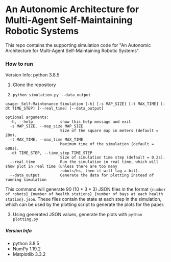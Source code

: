 # An Autonomic Architecture for Multi-Agent Self-Maintaining Robotic Systems

This repo contains the supporting simulation code for "An Autonomic Architecture for Multi-Agent Self-Maintaining Robotic Systems".

### How to run

Version Info: python 3.8.5

1. Clone the repository

2. `python simulation.py --data_output`

```
usage: Self-Maintenance Simulation [-h] [-s MAP_SIZE] [-t MAX_TIME] [-dt TIME_STEP] [--real_time] [--data_output]

optional arguments:
  -h, --help            show this help message and exit
  -s MAP_SIZE, --map_size MAP_SIZE
                        Size of the square map in meters (default = 20m).
  -t MAX_TIME, --max_time MAX_TIME
                        Maximum time of the simulation (default = 600s).
  -dt TIME_STEP, --time_step TIME_STEP
                        Size of simulation time step (default = 0.2s).
  --real_time           Run the simulation in real time, which will show plot in real time (unless there are too many
                        robots/hs, then it will lag a bit).
  --data_output         Generate the data for plotting instead of running simulation
```

This command will generate 90 (10 * 3 * 3) JSON files in the format `{number of robots}_{number of health stations}_{number of bays at each health station}.json`. These files contain the state at each step in the simulation, which can be used by the plotting script to generate the plots for the paper.

3. Using generated JSON values, generate the plots with `python plotting.py`


##### Version Info

- python 3.8.5
- NumPy 1.19.2
- Matplotlib 3.3.2